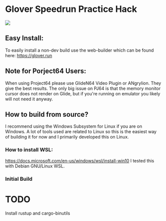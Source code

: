 # Glover Speedrun Practice Hack

![](https://github.com/unlink2/glover_patch/actions/workflows/build.yml/badge.svg)

## Easy Install:

To easily install a non-dev build use the web-builder which can be found here:
https://glover.run

## Note for Porject64 Users:

When using Project64 please use GlideN64 Video Plugin or ANgrylion.
They give the best results. The only big issue on PJ64 is that the
memory monitor cursor does not render on Glide, but if you're running on emulator
you likely will not need it anyway.


## How to build from source?

I recommend using the Windows Subsystem for Linux if you are on Windows.
A lot of tools used are related to Linux so this is the easiest way of building it for now and I primarily developed this on Linux.
### How to install WSL:

https://docs.microsoft.com/en-us/windows/wsl/install-win10
I tested this with Debian GNU/Linux WSL.

### Initial Build

# TODO
Install rustup and cargo-binutils

